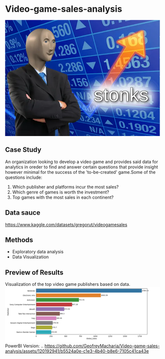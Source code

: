 # Video-game-sales-analysis
![alt text](https://github.com/GeofreyMacharia/Video-game-sales-analysis/blob/main/stonks.png)
## Case Study
An organization looking to develop a video game and provides said data for analytics in oreder to find and answer certain questions that provide insight however minimal for the success of the 'to-be-created' game.Some of the questions include:
  1. Which publisher and platforms incur the most sales?
  2. Which genre of games is worth the investment?
  3. Top games with the most sales in each continent?
## Data sauce
https://www.kaggle.com/datasets/gregorut/videogamesales
## Methods
- Exploratory data analysis
- Data Visualization
## Preview of Results
Visualization of the top video game publishers based on data.
![alt text](https://github.com/GeofreyMacharia/Video-game-sales-analysis/blob/main/Extra/Publishers%20and%20sales.png)
PowerBI Version:
..
https://github.com/GeofreyMacharia/Video-game-sales-analysis/assets/120192941/b5524a0e-c1e3-4b40-b8e6-7105c41ca43e

